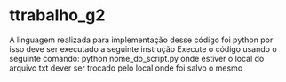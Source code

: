 # ttrabalho_g2

A linguagem realizada para implementação desse código foi python por isso deve ser executado a seguinte instrução
Execute o código usando o seguinte comando: python nome_do_script.py
onde estiver o local do arquivo txt dever ser trocado pelo local onde 
foi salvo o mesmo 


